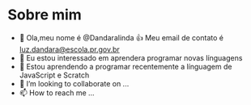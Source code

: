 # Sobre mim
- 👋 Ola,meu nome é @Dandaralinda
:+1: Meu email de contato é luz.dandara@escola.pr.gov.br
- 👀 Eu estou interessado em aprendera programar novas línguagens 
- 🌱 Estou aprendendo a programar recentemente a línguagem de JavaScript e Scratch
- 💞️ I’m looking to collaborate on ...
- 📫 How to reach me ...

<!---
Dandaralinda/Dandaralinda is a ✨ special ✨ repository because its `README.md` (this file) appears on your GitHub profile.
You can click the Preview link to take a look at your changes.
--->
